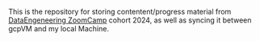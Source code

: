 This is the repository for storing contentent/progress material from [DataEngeneering ZoomCamp](https://github.com/DataTalksClub/data-engineering-zoomcamp) cohort 2024, 
as well as syncing it between gcpVM and my local Machine.
